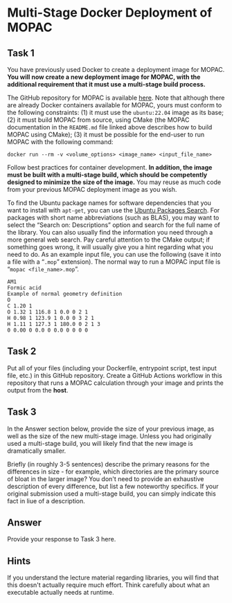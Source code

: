 # Multi-Stage Docker Deployment of MOPAC

## Task 1

You have previously used Docker to create a deployment image for MOPAC.
**You will now create a new deployment image for MOPAC, with the additional requirement that it must use a multi-stage build process.**

The GitHub repository for MOPAC is available [here](https://github.com/openmopac/mopac). Note that although there are already Docker containers available for MOPAC, yours must conform to the following constraints: (1) it must use the `ubuntu:22.04` image as its base; (2) it must build MOPAC from source, using CMake (the MOPAC documentation in the `README.md` file linked above describes how to build MOPAC using CMake); (3) it must be possible for the end-user to run MOPAC with the following command:

```
docker run --rm -v <volume_options> <image_name> <input_file_name>
```

Follow best practices for container development.
**In addition, the image must be built with a multi-stage build, which should be competently designed to minimize the size of the image.**
You may reuse as much code from your previous MOPAC deployment image as you wish.

To find the Ubuntu package names for software dependencies that you want to install with `apt-get`, you can use the [Ubuntu Packages Search](https://packages.ubuntu.com/).
For packages with short name abbreviations (such as BLAS), you may want to select the “Search on: Descriptions” option and search for the full name of the library.
You can also usually find the information you need through a more general web search.
Pay careful attention to the CMake output; if something goes wrong, it will usually give you a hint regarding what you need to do.
As an example input file, you can use the following (save it into a file with a “`.mop`” extension).
The normal way to run a MOPAC input file is “`mopac <file_name>.mop`”.

```
AM1
Formic acid
Example of normal geometry definition
O
C 1.20 1
O 1.32 1 116.8 1 0.0 0 2 1
H 0.98 1 123.9 1 0.0 0 3 2 1
H 1.11 1 127.3 1 180.0 0 2 1 3
0 0.00 0 0.0 0 0.0 0 0 0 0
```
## Task 2

Put all of your files (including your Dockerfile, entrypoint script, test input file, etc.) in this GitHub repository.
Create a GitHub Actions workflow in this repository that runs a MOPAC calculation through your image and prints the output from the **host**.

## Task 3

In the Answer section below, provide the size of your previous image, as well as the size of the new multi-stage image.
Unless you had originally used a multi-stage build, you will likely find that the new image is dramatically smaller.

Briefly (in roughly 3-5 sentences) describe the primary reasons for the differences in size - for example, which directories are the primary source of bloat in the larger image?
You don't need to provide an exhaustive description of every difference, but list a few noteworthy specifics.
If your original submission used a multi-stage build, you can simply indicate this fact in liue of a description.

## Answer

Provide your response to Task 3 here.

## Hints

If you understand the lecture material regarding libraries, you will find that this doesn't actually require much effort.
Think carefully about what an executable actually needs at runtime.
